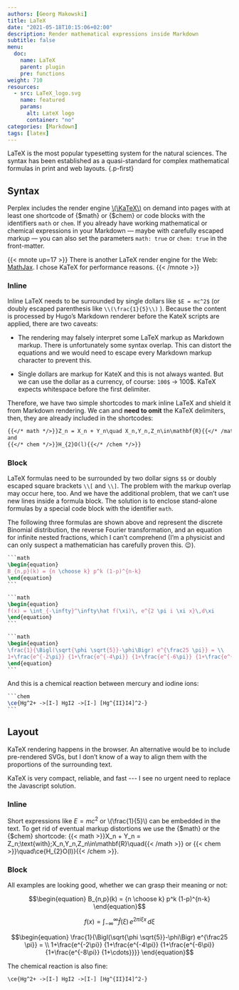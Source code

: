 ```yaml
---
authors: [Georg Makowski]
title: LaTeX
date: "2021-05-18T10:15:06+02:00"
description: Render mathematical expressions inside Markdown
subtitle: false
menu:
  doc:
    name: LaTeX
    parent: plugin
    pre: functions
weight: 710
resources:
  - src: LaTeX_logo.svg
    name: featured
    params:
      alt: LateX logo
      container: "no"
categories: [Markdown]
tags: [latex]
---
```


LaTeX is the most popular typesetting system for the natural sciences. The syntax has been established as a quasi-standard for complex mathematical formulas in print and web layouts.
{.p-first} <!--more-->

## Syntax

Perplex includes the render engine [\\(\KaTeX\\)][katex] on demand into pages with at least one shortcode of {$math} or {$chem} or code blocks with the identifiers `math` or `chem`. If you already have working mathematical or chemical expressions in your Markdown — maybe with carefully escaped markup — you can also set the parameters `math: true` or `chem: true` in the front-matter.

{{< mnote up=17 >}}
There is another LaTeX render engine for the Web: [MathJax](https://www.mathjax.org/). I chose KaTeX for performance reasons.
{{< /mnote >}}

### Inline

Inline LaTeX needs to be surrounded by single dollars like `$E = mc^2$` (or doubly escaped parenthesis like `\\(\frac{1}{5}\\)` ). Because the content is processed by Hugo’s Markdown renderer before the KateX scripts are applied, there are two caveats:

- The rendering may falsely interpret some LaTeX markup as Markdown markup. There is unfortunately some syntax overlap. This can distort the equations and we would need to escape every Markdown markup character to prevent this.

- Single dollars are markup for KateX and this is not always wanted. But we can use the dollar as a currency, of course: `100$` &rarr; 100$. KaTeX expects whitespace before the first delimiter.

Therefore, we have two simple shortcodes to mark inline LaTeX and shield it from Markdown rendering. We can and **need to omit** the KaTeX delimiters, then, they are already included in the shortcodes:

```md
{{</* math */>}}Z_n = X_n + Y_n\quad X_n,Y_n,Z_n\in\mathbf{R}{{</* /math */>}}
and 
{{</* chem */>}}H_{2}O(l){{</* /chem */>}}
```

### Block

LaTeX formulas need to be surrounded by two dollar signs `$$` or doubly escaped square brackets `\\[` and `\\]`. The problem with the markup overlap may occur here, too. And we have the additional problem, that we can’t use new lines inside a formula block. The solution is to enclose stand-alone formulas by a special code block with the identifier `math`.

The following three formulas are shown above and represent the discrete Binomial distribution, the reverse Fourier transformation, and an equation for infinite nested fractions, which I can’t comprehend (I’m a physicist and can only suspect a mathematician has carefully proven this. :wink:).

```latex
‍```math
\begin{equation}
B_{n,p}(k) = {n \choose k} p^k (1-p)^{n-k}
\end{equation}
‍```
```

```latex
`‍‍``math
\begin{equation}
f(x) = \int_{-\infty}^\infty\hat f(\xi)\, e^{2 \pi i \xi x}\,d\xi
\end{equation}
‍```
```

```latex {.semi-large}
```math
\begin{equation}
\frac{1}{\Bigl(\sqrt{\phi \sqrt{5}}-\phi\Bigr) e^{\frac25 \pi}} = \\
1+\frac{e^{-2\pi}} {1+\frac{e^{-4\pi}} {1+\frac{e^{-6\pi}} {1+\frac{e^{-8\pi}} {1+\cdots}}}}
\end{equation}
‍```
```

And this is a chemical reaction between mercury and iodine ions:

```latex
```chem
\ce{Hg^2+ ->[I-] HgI2 ->[I-] [Hg^{II}I4]^2-}
‍```
```

## Layout

KaTeX rendering happens in the browser. An alternative would be to include pre-rendered SVGs, but I don’t know of a way to align them with the proportions of the surrounding text.

KaTeX is very compact, reliable, and fast --- I see no urgent need to replace the Javascript solution.

### Inline

Short expressions like $E = mc^2$ or \\(\frac{1}{5}\\) can be embedded in the text. To get rid of eventual markup distortions we use the {$math} or the {$chem} shortcode:
{{< math >}}X_n + Y_n = Z_n\;\text{with}\;X_n,Y_n,Z_n\in\mathbf{R}\quad{{< /math >}} or {{< chem >}}\quad\ce{H_{2}O(l)}{{< /chem >}}.

### Block
All examples are looking good, whether we can grasp their meaning or not:

```math
\begin{equation}
B_{n,p}(k) = {n \choose k} p^k (1-p)^{n-k}
\end{equation}
```

```math
\begin{equation}
f(x) = \int_{-\infty}^\infty\hat f(\xi)\, e^{2 \pi i \xi x}\,d\xi
\end{equation}
```

```math
\begin{equation}
\frac{1}{\Bigl(\sqrt{\phi \sqrt{5}}-\phi\Bigr) e^{\frac25 \pi}} = \\
1+\frac{e^{-2\pi}} {1+\frac{e^{-4\pi}} {1+\frac{e^{-6\pi}} {1+\frac{e^{-8\pi}} {1+\cdots}}}}
\end{equation}
```

The chemical reaction is also fine:

```chem
\ce{Hg^2+ ->[I-] HgI2 ->[I-] [Hg^{II}I4]^2-}
```

[katex]: https://katex.org

